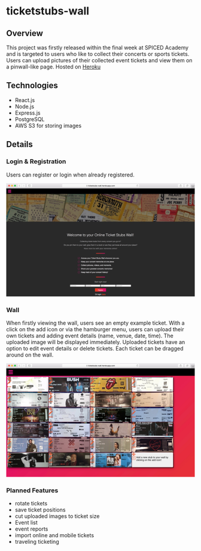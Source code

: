 # ticketstubs-wall

## Overview
This project was firstly released within the final week at SPICED Academy and is targeted to users who like to collect their concerts or sports tickets.
Users can upload pictures of their collected event tickets and view them on a pinwall-like page.
Hosted on [Heroku](https://ticketstubs-wall.herokuapp.com/)

## Technologies
- React.js
- Node.js
- Express.js
- PostgreSQL
- AWS S3  for storing images


## Details

### Login & Registration

Users can register or login when already registered.

<img src="screenshot-landingpage.jpg" alt="login page">


### Wall
When firstly viewing the wall, users see an empty example ticket. With a click on the add icon or via the hamburger menu, users can upload their own tickets and adding event details (name, venue, date, time). The uploaded image will be displayed immediately.
Uploaded tickets have an option to edit event details or delete tickets.
Each ticket can be dragged around on the wall.

<img src="screenshot-wall.jpg" alt="Wall with Tickets">


### Planned Features
- rotate tickets
- save ticket positions
- cut uploaded images to ticket size
- Event list
- event reports
- import online and mobile tickets
- traveling ticketing
